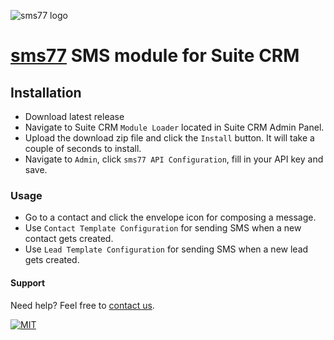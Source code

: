 ![](https://www.sms77.io/wp-content/uploads/2019/07/sms77-Logo-400x79.png "sms77 logo")

# [sms77](https://www.sms77.io/) SMS module for Suite CRM

## Installation

- Download latest release
- Navigate to Suite CRM `Module Loader` located in Suite CRM Admin Panel.
- Upload the download zip file and click the `Install` button. It will take a couple of
  seconds to install.
- Navigate to `Admin`, click `sms77 API Configuration`, fill in your API key and save.

### Usage

- Go to a contact and click the envelope icon for composing a message.
- Use `Contact Template Configuration`  for sending SMS when a new contact gets created.
- Use `Lead Template Configuration`  for sending SMS when a new lead gets created.

#### Support

Need help? Feel free to [contact us](https://www.sms77.io/en/company/contact/).

[![MIT](https://img.shields.io/badge/License-MIT-teal.svg)](LICENSE)